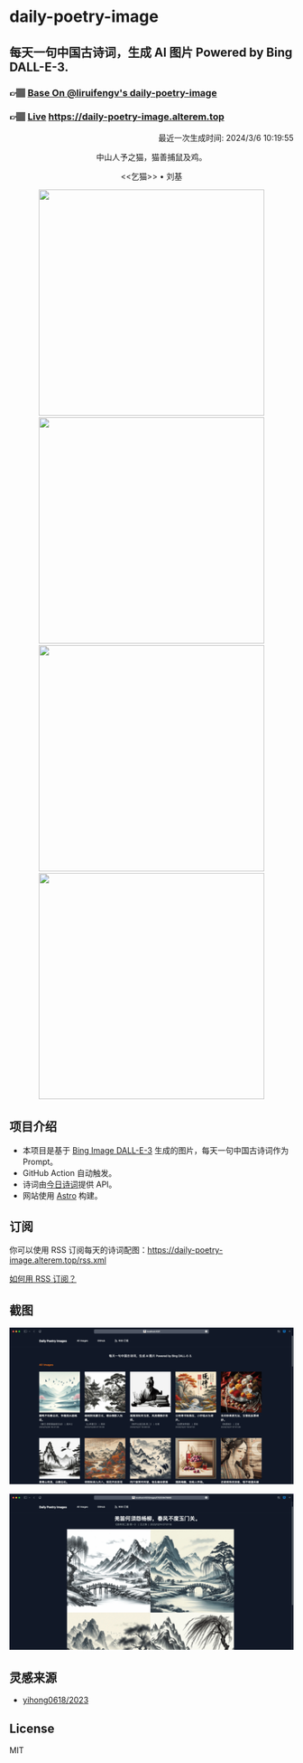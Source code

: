 
# daily-poetry-image

## 每天一句中国古诗词，生成 AI 图片 Powered by Bing DALL-E-3.

### 👉🏽 [Base On @liruifengv's daily-poetry-image](https://github.com/liruifengv/daily-poetry-image)

### 👉🏽 [Live](https://daily-poetry-image.alterem.top/) https://daily-poetry-image.alterem.top

<p align="right">
  最近一次生成时间: 2024/3/6 10:19:55
</p>
<p align="center">
中山人予之猫，猫善捕鼠及鸡。
</p>
<p align="center">
<<乞猫>> • 刘基
</p>
<p align="center">
<img src="https://tse2.mm.bing.net/th/id/OIG2.GpXDXubsz9_dQQ6E5DtY" height="400" width="400" />
<img src="https://tse3.mm.bing.net/th/id/OIG2.9kvWilbEzFFLOVReoZwr" height="400" width="400" />
<img src="https://tse2.mm.bing.net/th/id/OIG2.M1YSJvN34cjRjunwY0Mj" height="400" width="400" />
<img src="https://tse1.mm.bing.net/th/id/OIG2.dM._VYKB4k7kEylfLxcq" height="400" width="400" />
</p>

## 项目介绍

-   本项目是基于 [Bing Image DALL-E-3](https://www.bing.com/images/create) 生成的图片，每天一句中国古诗词作为 Prompt。
-   GitHub Action 自动触发。
-   诗词由[今日诗词](https://www.jinrishici.com/)提供 API。
-   网站使用 [Astro](https://astro.build) 构建。

## 订阅

你可以使用 RSS 订阅每天的诗词配图：https://daily-poetry-image.alterem.top/rss.xml

[如何用 RSS 订阅？](https://zhuanlan.zhihu.com/p/55026716)

## 截图

![图片列表](./screenshots/Snipaste_2023-12-28_21-00-26.png)

![图片详情](./screenshots/Snipaste_2023-12-28_21-00-53.png)

## 灵感来源

-   [yihong0618/2023](https://github.com/yihong0618/2023)

## License

MIT
